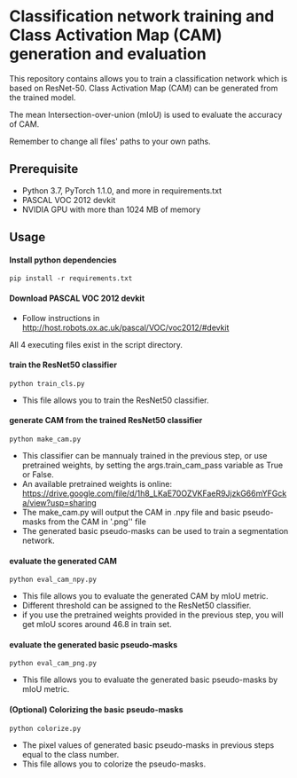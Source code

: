 # Classification network training and Class Activation Map (CAM) generation and evaluation
This repository contains allows you to train a classification network which is based on ResNet-50.
Class Activation Map (CAM) can be generated from the trained model.

The mean Intersection-over-union (mIoU) is used to evaluate the accuracy of CAM.

Remember to change all files' paths to your own paths.

## Prerequisite
* Python 3.7, PyTorch 1.1.0, and more in requirements.txt
* PASCAL VOC 2012 devkit
* NVIDIA GPU with more than 1024 MB of memory

## Usage

#### Install python dependencies
```
pip install -r requirements.txt
```
#### Download PASCAL VOC 2012 devkit
* Follow instructions in http://host.robots.ox.ac.uk/pascal/VOC/voc2012/#devkit

All 4 executing files exist in the script directory.
#### train the ResNet50 classifier
```
python train_cls.py
```
* This file allows you to train the ResNet50 classifier.

#### generate CAM from the trained ResNet50 classifier  
```
python make_cam.py
```
* This classifier can be mannualy trained in the previous step, or use pretrained weights, by setting the args.train_cam_pass variable as True or False.
* An available pretrained weights is online: https://drive.google.com/file/d/1h8_LKaE70OZVKFaeR9JjzkG66mYFGcka/view?usp=sharing
* The make_cam.py will output the CAM in .npy file and basic pseudo-masks from the CAM in '.png'' file
* The generated basic pseudo-masks can be used to train a segmentation network.

#### evaluate the generated CAM 
```
python eval_cam_npy.py
```
* This file allows you to evaluate the generated CAM by mIoU metric.
* Different threshold can be assigned to the ResNet50 classifier.
* if you use the pretrained weights provided in the previous step, you will get mIoU scores around 46.8 in train set.

#### evaluate the generated basic pseudo-masks 
```
python eval_cam_png.py
```
* This file allows you to evaluate the generated basic pseudo-masks by mIoU metric.

#### (Optional) Colorizing the basic pseudo-masks
```
python colorize.py
```
* The pixel values of generated basic pseudo-masks in previous steps equal to the class number.
* This file allows you to colorize the pseudo-masks.

